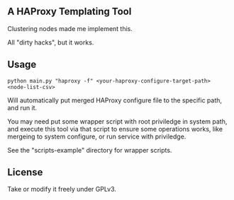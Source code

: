 
## A HAProxy Templating Tool

Clustering nodes made me implement this.

All "dirty hacks", but it works.

## Usage


    python main.py "haproxy -f" <your-haproxy-configure-target-path> <node-list-csv>

Will automatically put merged HAProxy configure file to the specific path, and run it.

You may need put some wrapper script with root priviledge in system path, and execute 
this tool via that script to ensure some operations works, like mergeing to system configure, 
or run service with priviledge.

See the "scripts-example" directory for wrapper scripts.


## License

Take or modify it freely under GPLv3.
